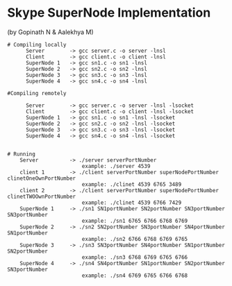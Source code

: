 # Skype SuperNode Implementation
(by Gopinath N & Aalekhya M)

    # Compiling locally
          Server        -> gcc server.c -o server -lnsl
          Client        -> gcc client.c -o client -lnsl
          SuperNode 1   -> gcc sn1.c -o sn1 -lnsl
          SuperNode 2   -> gcc sn2.c -o sn2 -lnsl
          SuperNode 3   -> gcc sn3.c -o sn3 -lnsl
          SuperNode 4   -> gcc sn4.c -o sn4 -lnsl
          
    #Compiling remotely
          
          Server        -> gcc server.c -o server -lnsl -lsocket
          Client        -> gcc client.c -o client -lnsl -lsocket
          SuperNode 1   -> gcc sn1.c -o sn1 -lnsl -lsocket
          SuperNode 2   -> gcc sn2.c -o sn2 -lnsl -lsocket
          SuperNode 3   -> gcc sn3.c -o sn3 -lnsl -lsocket
          SuperNode 4   -> gcc sn4.c -o sn4 -lnsl -lsocket
          

    # Running
        Server          -> ./server serverPortNumber
                            example: ./server 4539
        client 1        -> ./client serverPortNumber superNodePortNumber clinetOneOwnPortNumber
                            example: ./clinet 4539 6765 3489
        client 2        -> ./client serverPortNumber superNodePortNumber clinetTWOOwnPortNumber
                            example: ./clinet 4539 6766 7429
        SuperNode 1     -> ./sn1 SN1portNumber SN2portNumber SN3portNumber SN3portNumber
                            example: ./sn1 6765 6766 6768 6769
        SuperNode 2     -> ./sn2 SN2portNumber SN3portNumber SN4portNumber SN1portNumber
                            example: ./sn2 6766 6768 6769 6765
        SuperNode 3     -> ./sn3 SN3portNumber SN4portNumber SN1portNumber SN2portNumber
                            example: ./sn3 6768 6769 6765 6766
        SuperNode 4     -> ./sn4 SN4portNumber SN1portNumber SN2portNumber SN3portNumber
                            example: ./sn4 6769 6765 6766 6768
